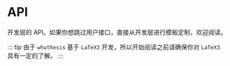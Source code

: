 # API

开发层的 API。如果你想跳过用户接口，直接从开发层进行模板定制，欢迎阅读。

::: tip
由于 `whuthesis` 基于 `LaTeX3` 开发，所以开始阅读之前请确保你对 `LaTeX3` 具有一定的了解。
:::